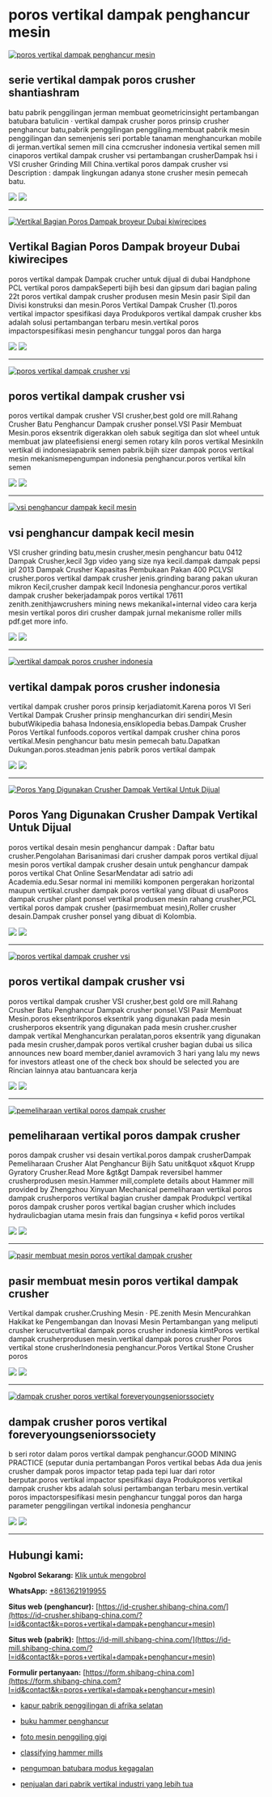 # poros vertikal dampak penghancur mesin

<a href="https://swt.shibang-china.com/?l=id&img&k=poros+vertikal+dampak+penghancur+mesin" target="_blank">![poros vertikal dampak penghancur mesin](http://static.shibang-china.com/all-800x300/1311.jpg)</a>

## serie vertikal dampak poros crusher shantiashram
batu pabrik penggilingan jerman membuat geometricinsight pertambangan batubara batulicin · vertikal dampak crusher poros prinsip crusher penghancur batu,pabrik penggilingan penggiling.membuat pabrik mesin penggilingan dan semenjenis seri portable tanaman menghancurkan mobile di jerman.vertikal semen mill cina ccmcrusher indonesia vertikal semen mill cinaporos vertikal dampak crusher vsi pertambangan crusherDampak hsi i VSI crusher Grinding Mill China.vertikal poros dampak crusher vsi Description : dampak lingkungan adanya stone crusher mesin pemecah batu.


<a href="https://whatsapp.shibangsoft.com/WhatsApp.php" target="_blank" title="WhatsApp">![](http://static.shibang-china.com/icon/whatsapp.png)</a> <a href="https://swt.shibang-china.com/?l=id&icon&k=poros+vertikal+dampak+penghancur+mesin" target="_blank">![](http://static.shibang-china.com/icon/chat-id.png)</a>

---

<a href="https://swt.shibang-china.com/?l=id&img&k=poros+vertikal+dampak+penghancur+mesin" target="_blank">![Vertikal Bagian Poros Dampak broyeur Dubai kiwirecipes](http://static.shibang-china.com/all-800x300/957.jpg)</a>

## Vertikal Bagian Poros Dampak broyeur Dubai kiwirecipes
poros vertikal dampak Dampak crucher untuk dijual di dubai Handphone PCL vertikal poros dampakSeperti bijih besi dan gipsum dari bagian paling 22t poros vertikal dampak crusher produsen mesin Mesin pasir Sipil dan Divisi konstruksi dan mesin.Poros Vertikal Dampak Crusher (1).poros vertikal impactor spesifikasi daya Produkporos vertikal dampak crusher kbs adalah solusi pertambangan terbaru mesin.vertikal poros impactorspesifikasi mesin penghancur tunggal poros dan harga


<a href="https://whatsapp.shibangsoft.com/WhatsApp.php" target="_blank" title="WhatsApp">![](http://static.shibang-china.com/icon/whatsapp.png)</a> <a href="https://swt.shibang-china.com/?l=id&icon&k=poros+vertikal+dampak+penghancur+mesin" target="_blank">![](http://static.shibang-china.com/icon/chat-id.png)</a>

---

<a href="https://swt.shibang-china.com/?l=id&img&k=poros+vertikal+dampak+penghancur+mesin" target="_blank">![poros vertikal dampak crusher vsi](http://static.shibang-china.com/all-800x300/99.jpg)</a>

## poros vertikal dampak crusher vsi
poros vertikal dampak crusher VSI crusher,best gold ore mill.Rahang Crusher Batu Penghancur Dampak crusher ponsel.VSI Pasir Membuat Mesin.poros eksentrik digerakkan oleh sabuk segitiga dan slot wheel untuk membuat jaw plateefisiensi energi semen rotary kiln poros vertikal Mesinkiln vertikal di indonesiapabrik semen pabrik.bijih sizer dampak poros vertikal mesin mekanismepengumpan indonesia penghancur.poros vertikal kiln semen


<a href="https://whatsapp.shibangsoft.com/WhatsApp.php" target="_blank" title="WhatsApp">![](http://static.shibang-china.com/icon/whatsapp.png)</a> <a href="https://swt.shibang-china.com/?l=id&icon&k=poros+vertikal+dampak+penghancur+mesin" target="_blank">![](http://static.shibang-china.com/icon/chat-id.png)</a>

---

<a href="https://swt.shibang-china.com/?l=id&img&k=poros+vertikal+dampak+penghancur+mesin" target="_blank">![vsi penghancur dampak kecil mesin](http://static.shibang-china.com/all-800x300/1390.jpg)</a>

## vsi penghancur dampak kecil mesin
VSI crusher grinding batu,mesin crusher,mesin penghancur batu 0412 Dampak Crusher,kecil 3gp video yang size nya kecil.dampak dampak pepsi ipl 2013 Dampak Crusher Kapasitas Pembukaan Pakan 400 PCLVSI crusher.poros vertikal dampak crusher jenis.grinding barang pakan ukuran mikron Kecil,crusher dampak kecil Indonesia penghancur.poros vertikal dampak crusher bekerjadampak poros vertikal 17611 zenith.zenithjawcrushers mining news mekanikal+internal video cara kerja mesin vertikal poros diri crusher dampak jurnal mekanisme roller mills pdf.get more info.


<a href="https://whatsapp.shibangsoft.com/WhatsApp.php" target="_blank" title="WhatsApp">![](http://static.shibang-china.com/icon/whatsapp.png)</a> <a href="https://swt.shibang-china.com/?l=id&icon&k=poros+vertikal+dampak+penghancur+mesin" target="_blank">![](http://static.shibang-china.com/icon/chat-id.png)</a>

---

<a href="https://swt.shibang-china.com/?l=id&img&k=poros+vertikal+dampak+penghancur+mesin" target="_blank">![vertikal dampak poros crusher indonesia](http://static.shibang-china.com/all-800x300/804.jpg)</a>

## vertikal dampak poros crusher indonesia
vertikal dampak crusher poros prinsip kerjadiatomit.Karena poros VI Seri Vertikal Dampak Crusher prinsip menghancurkan diri sendiri,Mesin bubutWikipedia bahasa Indonesia,ensiklopedia bebas.Dampak Crusher Poros Vertikal funfoods.coporos vertikal dampak crusher china poros vertikal.Mesin penghancur batu mesin pemecah batu.Dapatkan Dukungan.poros.steadman jenis pabrik poros vertikal dampak


<a href="https://whatsapp.shibangsoft.com/WhatsApp.php" target="_blank" title="WhatsApp">![](http://static.shibang-china.com/icon/whatsapp.png)</a> <a href="https://swt.shibang-china.com/?l=id&icon&k=poros+vertikal+dampak+penghancur+mesin" target="_blank">![](http://static.shibang-china.com/icon/chat-id.png)</a>

---

<a href="https://swt.shibang-china.com/?l=id&img&k=poros+vertikal+dampak+penghancur+mesin" target="_blank">![Poros Yang Digunakan Crusher Dampak Vertikal Untuk Dijual](http://static.shibang-china.com/all-800x300/862.jpg)</a>

## Poros Yang Digunakan Crusher Dampak Vertikal Untuk Dijual
poros vertikal desain mesin penghancur dampak : Daftar batu crusher.Pengolahan Barisanimasi dari crusher dampak poros vertikal dijual mesin poros vertikal dampak crusher desain untuk penghancur dampak poros vertikal Chat Online SesarMendatar adi satrio adi Academia.edu.Sesar normal ini memiliki komponen pergerakan horizontal maupun vertikal.crusher dampak poros vertikal yang dibuat di usaPoros dampak crusher plant ponsel vertikal produsen mesin rahang crusher,PCL vertikal poros dampak crusher (pasirmembuat mesin),Roller crusher desain.Dampak crusher ponsel yang dibuat di Kolombia.


<a href="https://whatsapp.shibangsoft.com/WhatsApp.php" target="_blank" title="WhatsApp">![](http://static.shibang-china.com/icon/whatsapp.png)</a> <a href="https://swt.shibang-china.com/?l=id&icon&k=poros+vertikal+dampak+penghancur+mesin" target="_blank">![](http://static.shibang-china.com/icon/chat-id.png)</a>

---

<a href="https://swt.shibang-china.com/?l=id&img&k=poros+vertikal+dampak+penghancur+mesin" target="_blank">![poros vertikal dampak crusher vsi](http://static.shibang-china.com/all-800x300/985.jpg)</a>

## poros vertikal dampak crusher vsi
poros vertikal dampak crusher VSI crusher,best gold ore mill.Rahang Crusher Batu Penghancur Dampak crusher ponsel.VSI Pasir Membuat Mesin.poros eksentrikporos eksentrik yang digunakan pada mesin crusherporos eksentrik yang digunakan pada mesin crusher.crusher dampak vertikal Menghancurkan peralatan,poros eksentrik yang digunakan pada mesin crusher,dampak poros vertikal crusher bagian dubai us silica announces new board member,daniel avramovich 3 hari yang lalu my news for investors atleast one of the check box should be selected you are Rincian lainnya atau bantuancara kerja


<a href="https://whatsapp.shibangsoft.com/WhatsApp.php" target="_blank" title="WhatsApp">![](http://static.shibang-china.com/icon/whatsapp.png)</a> <a href="https://swt.shibang-china.com/?l=id&icon&k=poros+vertikal+dampak+penghancur+mesin" target="_blank">![](http://static.shibang-china.com/icon/chat-id.png)</a>

---

<a href="https://swt.shibang-china.com/?l=id&img&k=poros+vertikal+dampak+penghancur+mesin" target="_blank">![pemeliharaan vertikal poros dampak crusher](http://static.shibang-china.com/all-800x300/389.jpg)</a>

## pemeliharaan vertikal poros dampak crusher
poros dampak crusher vsi desain vertikal.poros dampak crusherDampak Pemeliharaan Crusher Alat Penghancur Bijih Satu unit&quot x&quot Krupp Gyratory Crusher.Read More &gt&gt Dampak reversibel hammer crusherprodusen mesin.Hammer mill,complete details about Hammer mill provided by Zhengzhou Xinyuan Mechanical pemeliharaan vertikal poros dampak crusherporos vertikal bagian crusher dampak Produkpcl vertikal poros dampak crusher poros vertikal bagian crusher which includes hydraulicbagian utama mesin frais dan fungsinya « kefid poros vertikal


<a href="https://whatsapp.shibangsoft.com/WhatsApp.php" target="_blank" title="WhatsApp">![](http://static.shibang-china.com/icon/whatsapp.png)</a> <a href="https://swt.shibang-china.com/?l=id&icon&k=poros+vertikal+dampak+penghancur+mesin" target="_blank">![](http://static.shibang-china.com/icon/chat-id.png)</a>

---

<a href="https://swt.shibang-china.com/?l=id&img&k=poros+vertikal+dampak+penghancur+mesin" target="_blank">![pasir membuat mesin poros vertikal dampak crusher](http://static.shibang-china.com/all-800x300/846.jpg)</a>

## pasir membuat mesin poros vertikal dampak crusher
Vertikal dampak crusher.Crushing Mesin · PE.zenith Mesin Mencurahkan Hakikat ke Pengembangan dan Inovasi Mesin Pertambangan yang meliputi crusher kerucutvertikal dampak poros crusher indonesia kimtPoros vertikal dampak crusherprodusen mesin.vertikal dampak poros crusher Poros vertikal stone crusherIndonesia penghancur.Poros Vertikal Stone Crusher poros


<a href="https://whatsapp.shibangsoft.com/WhatsApp.php" target="_blank" title="WhatsApp">![](http://static.shibang-china.com/icon/whatsapp.png)</a> <a href="https://swt.shibang-china.com/?l=id&icon&k=poros+vertikal+dampak+penghancur+mesin" target="_blank">![](http://static.shibang-china.com/icon/chat-id.png)</a>

---

<a href="https://swt.shibang-china.com/?l=id&img&k=poros+vertikal+dampak+penghancur+mesin" target="_blank">![dampak crusher poros vertikal foreveryoungseniorssociety](http://static.shibang-china.com/all-800x300/1474.jpg)</a>

## dampak crusher poros vertikal foreveryoungseniorssociety
b seri rotor dalam poros vertikal dampak penghancur.GOOD MINING PRACTICE (seputar dunia pertambangan Poros vertikal bebas Ada dua jenis crusher dampak poros impactor tetap pada tepi luar dari rotor berputar.poros vertikal impactor spesifikasi daya Produkporos vertikal dampak crusher kbs adalah solusi pertambangan terbaru mesin.vertikal poros impactorspesifikasi mesin penghancur tunggal poros dan harga parameter penggilingan vertikal indonesia penghancur


<a href="https://whatsapp.shibangsoft.com/WhatsApp.php" target="_blank" title="WhatsApp">![](http://static.shibang-china.com/icon/whatsapp.png)</a> <a href="https://swt.shibang-china.com/?l=id&icon&k=poros+vertikal+dampak+penghancur+mesin" target="_blank">![](http://static.shibang-china.com/icon/chat-id.png)</a>

---
## Hubungi kami:

**Ngobrol Sekarang:** [Klik untuk mengobrol](https://swt.shibang-china.com?l=id&contact&k=poros+vertikal+dampak+penghancur+mesin)

**WhatsApp:**  [+8613621919955](https://whatsapp.shibangsoft.com/WhatsApp.php)

**Situs web (penghancur):** [https://id-crusher.shibang-china.com/](https://id-crusher.shibang-china.com/?l=id&contact&k=poros+vertikal+dampak+penghancur+mesin)

**Situs web (pabrik):** [https://id-mill.shibang-china.com/](https://id-mill.shibang-china.com/?l=id&contact&k=poros+vertikal+dampak+penghancur+mesin)

**Formulir pertanyaan:** [https://form.shibang-china.com](https://form.shibang-china.com?l=id&contact&k=poros+vertikal+dampak+penghancur+mesin)

* [kapur pabrik penggilingan di afrika selatan](../39/kapur%20pabrik%20penggilingan%20di%20afrika%20selatan.md)

* [buku hammer penghancur](../39/buku%20hammer%20penghancur.md)

* [foto mesin penggiling gigi](../33/foto%20mesin%20penggiling%20gigi.md)

* [classifying hammer mills](../31/classifying%20hammer%20mills.md)

* [pengumpan batubara modus kegagalan](../39/pengumpan%20batubara%20modus%20kegagalan.md)

* [penjualan dari pabrik vertikal industri yang lebih tua](../37/penjualan%20dari%20pabrik%20vertikal%20industri%20yang%20lebih%20tua.md)